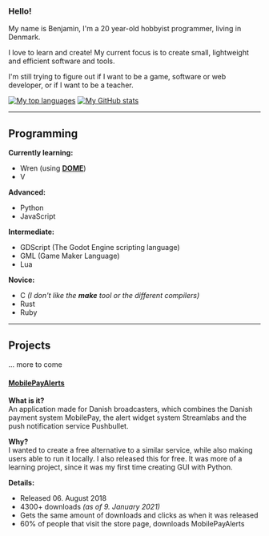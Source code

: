 ### Hello!

My name is Benjamin, I'm a 20 year-old hobbyist programmer, living in Denmark.

I love to learn and create! My current focus is to create small, lightweight and efficient software and tools.

I'm still trying to figure out if I want to be a game, software or web developer, or if I want to be a teacher.

[![My top languages](https://github-readme-stats.vercel.app/api/top-langs/?username=benstigsen&layout=compact)](https://github.com/anuraghazra/github-readme-stats)
[![My GitHub stats](https://github-readme-stats.vercel.app/api?username=benstigsen&hide=issues&show_icons=true)](https://github.com/anuraghazra/github-readme-stats)

---

## Programming

**Currently learning:**
- Wren (using **[DOME](https://domeengine.com/)**)
- V

**Advanced:**
- Python
- JavaScript

**Intermediate:**
- GDScript (The Godot Engine scripting language)
- GML (Game Maker Language)
- Lua

**Novice:**
- C _(I don't like the **make** tool or the different compilers)_
- Rust
- Ruby

---

## Projects

... more to come

#### [MobilePayAlerts](https://tearzz.itch.io/mobilepayalerts)  

**What is it?**  
An application made for Danish broadcasters, which combines the Danish payment system MobilePay, the alert widget system Streamlabs and the push notification service Pushbullet.

**Why?**  
I wanted to create a free alternative to a similar service, while also making users able to run it locally. I also released this for free. It was more of a learning project, since it was my first time creating GUI with Python.

**Details:**
  - Released 06. August 2018
  - 4300+ downloads _(as of 9. January 2021)_
  - Gets the same amount of downloads and clicks as when it was released
  - 60% of people that visit the store page, downloads MobilePayAlerts

